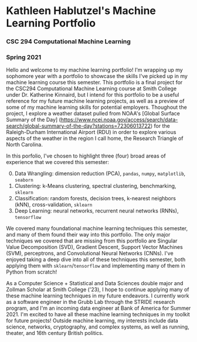 # Kathleen Hablutzel's Machine Learning Portfolio
### CSC 294 Computational Machine Learning
### Spring 2021

Hello and welcome to my machine learning portfolio! I'm wrapping up my sophomore year with a portfolio to showcase the skills I've picked up in my machine learning course this semester. This portfolio is a final project for the CSC294 Computational Machine Learning course at Smith College under Dr. Katherine Kinnaird, but I intend for this portfolio to be a useful reference for my future machine learning projects, as well as a preview of some of my machine learning skills for potential employers. Thoughout the project, I explore a weather dataset pulled from NOAA's [Global Surface Summary of the Day] (https://www.ncei.noaa.gov/access/search/data-search/global-summary-of-the-day?stations=72306013722) for the Raleigh-Durham International Airport (RDU) in order to explore various aspects of the weather in the region I call home, the Research Triangle of North Carolina.

In this porfolio, I've chosen to highlight three (four) broad areas of experience that we covered this semester:

0. Data Wrangling: dimension reduction (PCA), `pandas`, `numpy`, `matplotlib`, `seaborn`
1. Clustering: k-Means clustering, spectral clustering, benchmarking, `sklearn`
2. Classification: random forests, decision trees, k-nearest neighbors (kNN), cross-validation, `sklearn`
3. Deep Learning: neural networks, recurrent neural networks (RNNs), `tensorflow`

We covered many foundational machine learning techniques this semester, and many of them found their way into this portfolio. The only major techniques we covered that are missing from this portfolio are Singular Value Decomposition (SVD), Gradient Descent, Support Vector Machines (SVM), perceptrons, and Convolutional Neural Networks (CNNs). I've enjoyed taking a deep dive into all of these techniques this semester, both applying them with `sklearn`/`tensorflow` and implementing many of them in Python from scratch!

As a Computer Science + Statistical and Data Sciences double major and Zollman Scholar at Smith College ('23), I hope to continue applying many of these machine learning techniques in my future endeavors. I currently work as a software engineer in the Grubb Lab through the STRIDE research program, and I'm an incoming data engineer at Bank of America for Summer 2021. I'm excited to have all these machine learning techniques in my toolkit for future projects! Outside machine learning, my interests include data science, networks, cryptography, and complex systems, as well as running, theater, and 16th century British politics.
